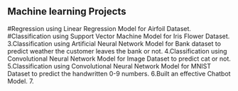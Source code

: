## Machine learning Projects

#Regression using Linear Regression Model for Airfoil Dataset.
#Classification using Support Vector Machine Model for Iris Flower Dataset.
3.Classification using Artificial Neural Network Model for Bank dataset to predict weather the customer leaves the bank or not.
4.Classification using Convolutional Neural Network Model for Image Dataset to predict cat or not.
5.Classification using Convolutional Neural Network Model for MNIST Dataset to predict the handwritten 0-9 numbers.
6.Built an effective Chatbot Model.
7.
